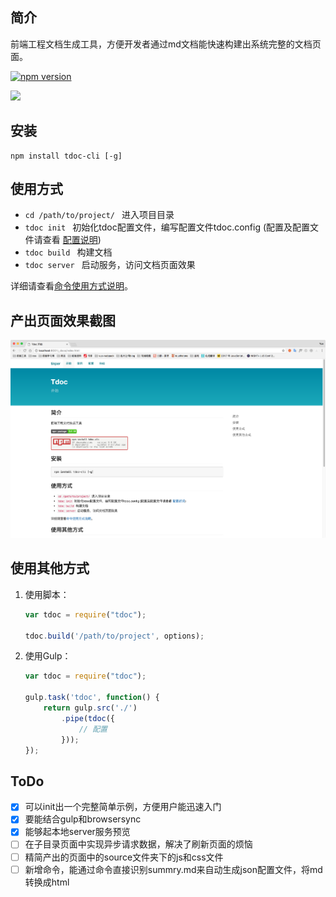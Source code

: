 ## 简介

前端工程文档生成工具，方便开发者通过md文档能快速构建出系统完整的文档页面。

[![npm version](https://badge.fury.io/js/tdoc-cli.svg)](http://badge.fury.io/js/tdoc-cli)

![](https://nodei.co/npm/tdoc-cli.png?downloads=true&downloadRank=true&stars=true)

## 安装

```
npm install tdoc-cli [-g]
```

## 使用方式

- ```cd /path/to/project/ ```  进入项目目录
- ```tdoc init ```  初始化tdoc配置文件，编写配置文件tdoc.config (配置及配置文件请查看 [配置说明](./doc/config.md))
- ```tdoc build ```  构建文档
- ```tdoc server ``` 启动服务，访问文档页面效果

详细请查看[命令使用方式说明](./doc/usage.md)。

## 产出页面效果截图
<img src="./tdoc.png" />

## 使用其他方式

1. 使用脚本：

   ```javascript
   var tdoc = require("tdoc");

   tdoc.build('/path/to/project', options);
   ```

2. 使用Gulp：

   ```javascript
   var tdoc = require("tdoc");

   gulp.task('tdoc', function() {
       return gulp.src('./')
           .pipe(tdoc({
               // 配置
           }));
   });
   ```


## ToDo

- [x] 可以init出一个完整简单示例，方便用户能迅速入门
- [x] 要能结合gulp和browsersync
- [x] 能够起本地server服务预览
- [ ] 在子目录页面中实现异步请求数据，解决了刷新页面的烦恼
- [ ] 精简产出的页面中的source文件夹下的js和css文件
- [ ] 新增命令，能通过命令直接识别summry.md来自动生成json配置文件，将md转换成html
